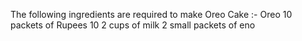 The following ingredients are required to make Oreo Cake :-
Oreo 10 packets of Rupees 10
2 cups of milk
2 small packets of eno